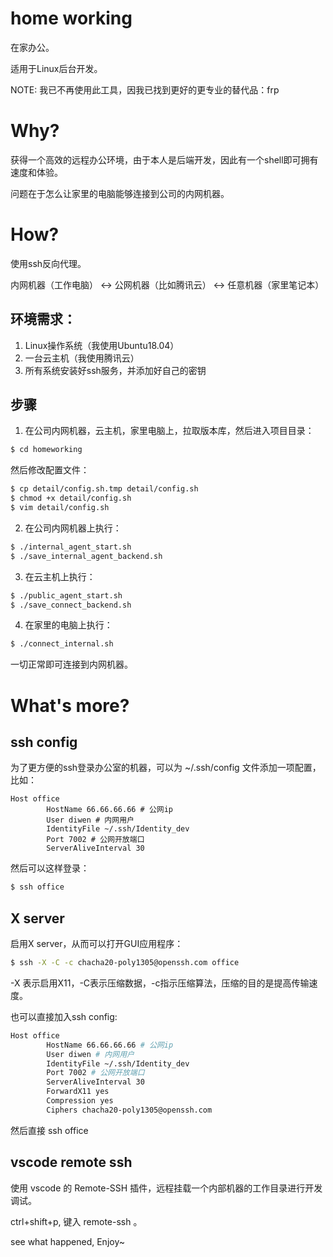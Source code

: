 # home working

在家办公。

适用于Linux后台开发。

NOTE: 我已不再使用此工具，因我已找到更好的更专业的替代品：frp

# Why?

获得一个高效的远程办公环境，由于本人是后端开发，因此有一个shell即可拥有速度和体验。

问题在于怎么让家里的电脑能够连接到公司的内网机器。

# How?

使用ssh反向代理。

内网机器（工作电脑） <-> 公网机器（比如腾讯云） <-> 任意机器（家里笔记本）

## 环境需求：

1. Linux操作系统（我使用Ubuntu18.04）
2. 一台云主机（我使用腾讯云）
3. 所有系统安装好ssh服务，并添加好自己的密钥

## 步骤

1. 在公司内网机器，云主机，家里电脑上，拉取版本库，然后进入项目目录：

```bash
$ cd homeworking
```

然后修改配置文件：

```bash
$ cp detail/config.sh.tmp detail/config.sh
$ chmod +x detail/config.sh
$ vim detail/config.sh
```

2. 在公司内网机器上执行：

```bash
$ ./internal_agent_start.sh
$ ./save_internal_agent_backend.sh
```

3. 在云主机上执行：

```bash
$ ./public_agent_start.sh
$ ./save_connect_backend.sh
```

4. 在家里的电脑上执行：

```bash
$ ./connect_internal.sh
```

一切正常即可连接到内网机器。

# What's more?

## ssh config

为了更方便的ssh登录办公室的机器，可以为 ~/.ssh/config 文件添加一项配置，比如：

```ssh
Host office
        HostName 66.66.66.66 # 公网ip
        User diwen # 内网用户
        IdentityFile ~/.ssh/Identity_dev
        Port 7002 # 公网开放端口
        ServerAliveInterval 30
```

然后可以这样登录：

```bash
$ ssh office
```

## X server

启用X server，从而可以打开GUI应用程序：

```bash
$ ssh -X -C -c chacha20-poly1305@openssh.com office
```
-X 表示启用X11，-C表示压缩数据，-c指示压缩算法，压缩的目的是提高传输速度。

也可以直接加入ssh config:

```bash
Host office
        HostName 66.66.66.66 # 公网ip
        User diwen # 内网用户
        IdentityFile ~/.ssh/Identity_dev
        Port 7002 # 公网开放端口
        ServerAliveInterval 30
        ForwardX11 yes 
        Compression yes 
        Ciphers chacha20-poly1305@openssh.com
```

然后直接 ssh office

## vscode remote ssh

使用 vscode 的 Remote-SSH 插件，远程挂载一个内部机器的工作目录进行开发调试。

ctrl+shift+p, 键入 remote-ssh 。

see what happened, Enjoy~
